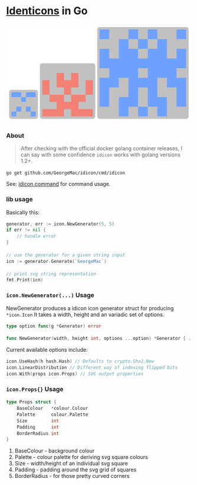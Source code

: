 [Identicons](http://en.wikipedia.org/wiki/Identicon) in Go
================

![idicon](https://raw.githubusercontent.com/GeorgeMac/idicon/gh-pages/images/idicons.png)

### About

> After checking with the official docker golang container releases, I can say with some confidence `idicon` works with golang versions 1.2+.

`go get github.com/GeorgeMac/idicon/cmd/idicon`

See: [idicon command](https://github.com/GeorgeMac/idicon/tree/master/cmd/idicon) for command usage.

### lib usage

Basically this:
```go
generator, err := icon.NewGenerator(5, 5)
if err != nil {
    // handle error
}

// use the generator for a given string input
icn := generator.Generate(`GeorgeMac`)

// print svg string representation
fmt.Print(icn)
```

### `icon.NewGenerator(...)` Usage

NewGenerator produces a idicon icon generator struct for producing `*icon.Icon`
It takes a width, height and an variadic set of options.

```go
type option func(g *Generator) error

func NewGenerator(width, height int, options ...option) *Generator { ... }
```

Current available options include:

```go
icon.UseHash(h hash.Hash) // Defaults to crypto.Sha1.New
icon.LinearDistribution // Different way of indexing flipped bits
icon.With(props icon.Props) // SVG output properties
```

### `icon.Props{}` Usage

```go
type Props struct {
	BaseColour   *colour.Colour
	Palette      colour.Palette
	Size         int
	Padding      int
	BorderRadius int
}
```

1. BaseColour - background colour
2. Palette - colour palette for deriving svg square colours
3. Size - width/height of an individual svg square
4. Padding - padding around the svg grid of squares
5. BorderRadius - for those pretty curved corners
